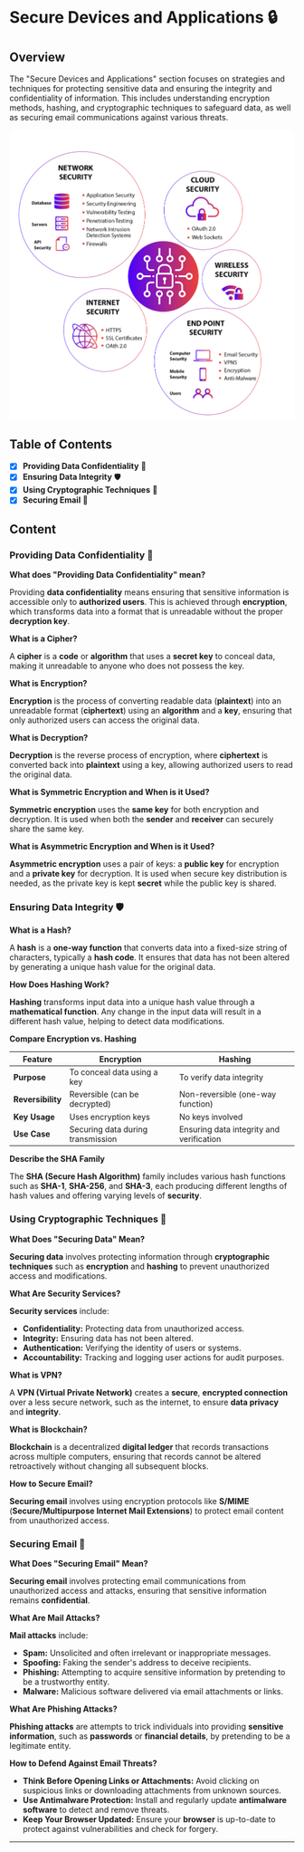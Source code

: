 # Secure Devices and Applications 🔒

## Overview

The "Secure Devices and Applications" section focuses on strategies and techniques for protecting sensitive data and ensuring the integrity and confidentiality of information. This includes understanding encryption methods, hashing, and cryptographic techniques to safeguard data, as well as securing email communications against various threats.

![App](./assets/Types-of-Device-Security.png)

## Table of Contents

- [x] **Providing Data Confidentiality** 🔐
- [x] **Ensuring Data Integrity** 🛡️
- [x] **Using Cryptographic Techniques** 🔑
- [x] **Securing Email** 📧

## Content

### Providing Data Confidentiality 🔐

**What does "Providing Data Confidentiality" mean?**

Providing **data confidentiality** means ensuring that sensitive information is accessible only to **authorized users**. This is achieved through **encryption**, which transforms data into a format that is unreadable without the proper **decryption key**.

**What is a Cipher?**

A **cipher** is a **code** or **algorithm** that uses a **secret key** to conceal data, making it unreadable to anyone who does not possess the key.

**What is Encryption?**

**Encryption** is the process of converting readable data (**plaintext**) into an unreadable format (**ciphertext**) using an **algorithm** and a **key**, ensuring that only authorized users can access the original data.

**What is Decryption?**

**Decryption** is the reverse process of encryption, where **ciphertext** is converted back into **plaintext** using a key, allowing authorized users to read the original data.

**What is Symmetric Encryption and When is it Used?**

**Symmetric encryption** uses the **same key** for both encryption and decryption. It is used when both the **sender** and **receiver** can securely share the same key.

**What is Asymmetric Encryption and When is it Used?**

**Asymmetric encryption** uses a pair of keys: a **public key** for encryption and a **private key** for decryption. It is used when secure key distribution is needed, as the private key is kept **secret** while the public key is shared.

### Ensuring Data Integrity 🛡️

**What is a Hash?**

A **hash** is a **one-way function** that converts data into a fixed-size string of characters, typically a **hash code**. It ensures that data has not been altered by generating a unique hash value for the original data.

**How Does Hashing Work?**

**Hashing** transforms input data into a unique hash value through a **mathematical function**. Any change in the input data will result in a different hash value, helping to detect data modifications.

**Compare Encryption vs. Hashing**

| Feature           | **Encryption**                    | **Hashing**                              |
| ----------------- | --------------------------------- | ---------------------------------------- |
| **Purpose**       | To conceal data using a key       | To verify data integrity                 |
| **Reversibility** | Reversible (can be decrypted)     | Non-reversible (one-way function)        |
| **Key Usage**     | Uses encryption keys              | No keys involved                         |
| **Use Case**      | Securing data during transmission | Ensuring data integrity and verification |

**Describe the SHA Family**

The **SHA (Secure Hash Algorithm)** family includes various hash functions such as **SHA-1**, **SHA-256**, and **SHA-3**, each producing different lengths of hash values and offering varying levels of **security**.

### Using Cryptographic Techniques 🔑

**What Does "Securing Data" Mean?**

**Securing data** involves protecting information through **cryptographic techniques** such as **encryption** and **hashing** to prevent unauthorized access and modifications.

**What Are Security Services?**

**Security services** include:

- **Confidentiality:** Protecting data from unauthorized access.
- **Integrity:** Ensuring data has not been altered.
- **Authentication:** Verifying the identity of users or systems.
- **Accountability:** Tracking and logging user actions for audit purposes.

**What is VPN?**

A **VPN (Virtual Private Network)** creates a **secure**, **encrypted connection** over a less secure network, such as the internet, to ensure **data privacy** and **integrity**.

**What is Blockchain?**

**Blockchain** is a decentralized **digital ledger** that records transactions across multiple computers, ensuring that records cannot be altered retroactively without changing all subsequent blocks.

**How to Secure Email?**

**Securing email** involves using encryption protocols like **S/MIME** (**Secure/Multipurpose Internet Mail Extensions**) to protect email content from unauthorized access.

### Securing Email 📧

**What Does "Securing Email" Mean?**

**Securing email** involves protecting email communications from unauthorized access and attacks, ensuring that sensitive information remains **confidential**.

**What Are Mail Attacks?**

**Mail attacks** include:

- **Spam:** Unsolicited and often irrelevant or inappropriate messages.
- **Spoofing:** Faking the sender's address to deceive recipients.
- **Phishing:** Attempting to acquire sensitive information by pretending to be a trustworthy entity.
- **Malware:** Malicious software delivered via email attachments or links.

**What Are Phishing Attacks?**

**Phishing attacks** are attempts to trick individuals into providing **sensitive information**, such as **passwords** or **financial details**, by pretending to be a legitimate entity.

**How to Defend Against Email Threats?**

- **Think Before Opening Links or Attachments:** Avoid clicking on suspicious links or downloading attachments from unknown sources.
- **Use Antimalware Protection:** Install and regularly update **antimalware software** to detect and remove threats.
- **Keep Your Browser Updated:** Ensure your **browser** is up-to-date to protect against vulnerabilities and check for forgery.

---
